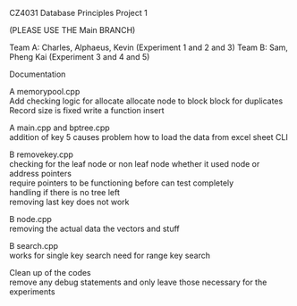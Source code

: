 CZ4031 Database Principles Project 1

(PLEASE USE THE Main BRANCH)

Team A: Charles, Alphaeus, Kevin (Experiment 1 and 2 and 3)
Team B: Sam, Pheng Kai (Experiment 3 and 4 and 5)

Documentation


A memorypool.cpp <br>
Add checking logic for allocate 
allocate node to block
block for duplicates
Record size is fixed 
write a function insert

A main.cpp and bptree.cpp <br>
addition of key 5 causes problem 
how to load the data from excel sheet
CLI 

B removekey.cpp<br>
checking for the leaf node or non leaf node whether it used node or address pointers <br>
require pointers to be functioning before can test completely <br>
handling if there is no tree left <br>
removing last key does not work 

B node.cpp<br>
removing the actual data the vectors and stuff<br>


B search.cpp<br>
works for single key search
need for range key search 

Clean up of the codes <br>
remove any debug statements and only leave those necessary for the experiments 


